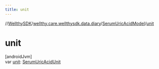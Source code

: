```yaml
---
title: unit
---
```

//[WellthySDK](../../../index.html)/[wellthy.care.wellthysdk.data.diary](../index.html)/[SerumUricAcidModel](index.html)/[unit](unit.html)



# unit



[androidJvm]\
var [unit](unit.html): [SerumUricAcidUnit](../-serum-uric-acid-unit/index.html)




